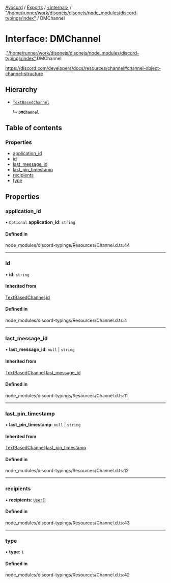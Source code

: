 [Avocord](../README.md) / [Exports](../modules.md) / [<internal\>](../modules/internal_.md) / ["/home/runner/work/disonejs/disonejs/node\_modules/discord-typings/index"](../modules/internal_.__home_runner_work_disonejs_disonejs_node_modules_discord_typings_index_.md) / DMChannel

# Interface: DMChannel

[<internal>](../modules/internal_.md).["/home/runner/work/disonejs/disonejs/node_modules/discord-typings/index"](../modules/internal_.__home_runner_work_disonejs_disonejs_node_modules_discord_typings_index_.md).DMChannel

https://discord.com/developers/docs/resources/channel#channel-object-channel-structure

## Hierarchy

- [`TextBasedChannel`](internal_.__home_runner_work_disonejs_disonejs_node_modules_discord_typings_Resources_Channel_.TextBasedChannel.md)

  ↳ **`DMChannel`**

## Table of contents

### Properties

- [application\_id](internal_.__home_runner_work_disonejs_disonejs_node_modules_discord_typings_index_.DMChannel.md#application_id)
- [id](internal_.__home_runner_work_disonejs_disonejs_node_modules_discord_typings_index_.DMChannel.md#id)
- [last\_message\_id](internal_.__home_runner_work_disonejs_disonejs_node_modules_discord_typings_index_.DMChannel.md#last_message_id)
- [last\_pin\_timestamp](internal_.__home_runner_work_disonejs_disonejs_node_modules_discord_typings_index_.DMChannel.md#last_pin_timestamp)
- [recipients](internal_.__home_runner_work_disonejs_disonejs_node_modules_discord_typings_index_.DMChannel.md#recipients)
- [type](internal_.__home_runner_work_disonejs_disonejs_node_modules_discord_typings_index_.DMChannel.md#type)

## Properties

### application\_id

• `Optional` **application\_id**: `string`

#### Defined in

node_modules/discord-typings/Resources/Channel.d.ts:44

___

### id

• **id**: `string`

#### Inherited from

[TextBasedChannel](internal_.__home_runner_work_disonejs_disonejs_node_modules_discord_typings_Resources_Channel_.TextBasedChannel.md).[id](internal_.__home_runner_work_disonejs_disonejs_node_modules_discord_typings_Resources_Channel_.TextBasedChannel.md#id)

#### Defined in

node_modules/discord-typings/Resources/Channel.d.ts:4

___

### last\_message\_id

• **last\_message\_id**: ``null`` \| `string`

#### Inherited from

[TextBasedChannel](internal_.__home_runner_work_disonejs_disonejs_node_modules_discord_typings_Resources_Channel_.TextBasedChannel.md).[last_message_id](internal_.__home_runner_work_disonejs_disonejs_node_modules_discord_typings_Resources_Channel_.TextBasedChannel.md#last_message_id)

#### Defined in

node_modules/discord-typings/Resources/Channel.d.ts:11

___

### last\_pin\_timestamp

• **last\_pin\_timestamp**: ``null`` \| `string`

#### Inherited from

[TextBasedChannel](internal_.__home_runner_work_disonejs_disonejs_node_modules_discord_typings_Resources_Channel_.TextBasedChannel.md).[last_pin_timestamp](internal_.__home_runner_work_disonejs_disonejs_node_modules_discord_typings_Resources_Channel_.TextBasedChannel.md#last_pin_timestamp)

#### Defined in

node_modules/discord-typings/Resources/Channel.d.ts:12

___

### recipients

• **recipients**: [`User`](../modules/internal_.md#user-1)[]

#### Defined in

node_modules/discord-typings/Resources/Channel.d.ts:43

___

### type

• **type**: ``1``

#### Defined in

node_modules/discord-typings/Resources/Channel.d.ts:42

